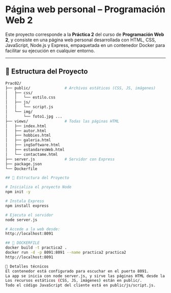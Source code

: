 # Página web personal – Programación Web 2

Este proyecto corresponde a la **Práctica 2** del curso de **Programación Web 2**, y consiste en una página web personal desarrollada con HTML, CSS, JavaScript, Node.js y Express, empaquetada en un contenedor Docker para facilitar su ejecución en cualquier entorno.

---

## 📁 Estructura del Proyecto

```bash
Prac02/
├── public/               # Archivos estáticos (CSS, JS, imágenes)
│   ├── css/
│   │   └── estilo.css
│   ├── js/
│   │   └── script.js
│   └── img/
│       └── foto1.jpg ...
├── views/                # Todas las páginas HTML
│   ├── index.html
│   ├── autor.html
│   ├── hobbies.html
│   ├── galeria.html
│   ├── ingSoftware.html
│   ├── estandaresWeb.html
│   └── contactame.html
├── server.js             # Servidor con Express
├── package.json
└── Dockerfile

## 📁 Estructura del Proyecto

# Inicializa el proyecto Node
npm init -y

# Instala Express
npm install express

# Ejecuta el servidor
node server.js

# Accede a la web desde:
http://localhost:8091

## 📁 DOCKERFILE
docker build -t practica2 .
docker run -d -p 8091:8091 --name practica2 practica2
http://localhost:8091

📌 Detalles técnicos
El contenedor está configurado para escuchar en el puerto 8091.
La app se inicia con node server.js, y sirve las páginas HTML desde la carpeta /views. (esto para mas orden)
Los recursos estáticos (CSS, JS, imágenes) están en public/.
Todo el código JavaScript del cliente está en public/js/script.js.


